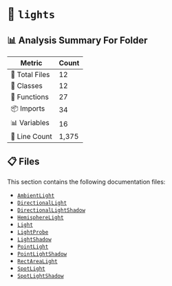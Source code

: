 # 📁 `lights`

## 📊 Analysis Summary For Folder

| Metric | Count |
|--------|-------|
| 📁 Total Files | 12 |
| 🧱 Classes | 12 |
| 🔧 Functions | 27 |
| 📦 Imports | 34 |
| 📊 Variables | 16 |
| 🔢 Line Count | 1,375 |


## 📋 Files

This section contains the following documentation files:

- [`AmbientLight`](./AmbientLight.md)
- [`DirectionalLight`](./DirectionalLight.md)
- [`DirectionalLightShadow`](./DirectionalLightShadow.md)
- [`HemisphereLight`](./HemisphereLight.md)
- [`Light`](./Light.md)
- [`LightProbe`](./LightProbe.md)
- [`LightShadow`](./LightShadow.md)
- [`PointLight`](./PointLight.md)
- [`PointLightShadow`](./PointLightShadow.md)
- [`RectAreaLight`](./RectAreaLight.md)
- [`SpotLight`](./SpotLight.md)
- [`SpotLightShadow`](./SpotLightShadow.md)